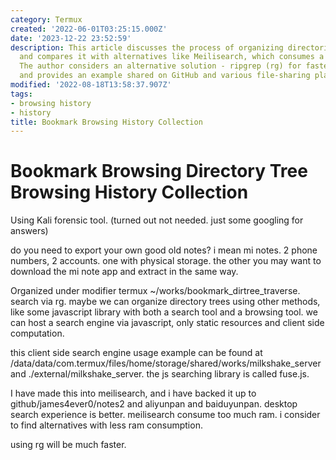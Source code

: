 ```yaml
---
category: Termux
created: '2022-06-01T03:25:15.000Z'
date: '2023-12-22 23:52:59'
description: This article discusses the process of organizing directories using Termux
  and compares it with alternatives like Meilisearch, which consumes a lot of RAM.
  The author considers an alternative solution - ripgrep (rg) for faster searching,
  and provides an example shared on GitHub and various file-sharing platforms.
modified: '2022-08-18T13:58:37.907Z'
tags:
- browsing history
- history
title: Bookmark Browsing History Collection
---
```


# Bookmark Browsing Directory Tree Browsing History Collection

Using Kali forensic tool. (turned out not needed. just some googling for answers)

do you need to export your own good old notes? i mean mi notes. 2 phone numbers, 2 accounts. one with physical storage. the other you may want to download the mi note app and extract in the same way.

Organized under modifier termux ~/works/bookmark_dirtree_traverse. search via rg.
maybe we can organize directory trees using other methods, like some javascript library with both a search tool and a browsing tool. we can host a search engine via javascript, only static resources and client side computation.

this client side search engine usage example can be found at /data/data/com.termux/files/home/storage/shared/works/milkshake_server and ./external/milkshake_server. the js searching library is called fuse.js.

I have made this into meilisearch, and i have backed it up to github/james4ever0/notes2 and aliyunpan and baiduyunpan. desktop search experience is better. meilisearch consume too much ram. i consider to find alternatives with less ram consumption.

using rg will be much faster.

